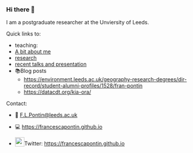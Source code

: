 ### Hi there 👋
<!----![alt text](https://francescapontin.github.io/assets/images/6666ebe8-cf33-4a4c-9fcc-ad1f90d73ed8-1-105-c-676x675.jpg)-->
I am a postgraduate researcher at the Unviersity of Leeds.

Quick links to:
* teaching: 
* [A bit about me](https://francescapontin.github.io/about_me.html)
* [research](https://francescapontin.github.io/research_projects.html)
* [recent talks and presentation](https://francescapontin.github.io/talks_presentations.html)
* :books:Blog posts
  * https://environment.leeds.ac.uk/geography-research-degrees/dir-record/student-alumni-profiles/1528/fran-pontin
  * https://datacdt.org/kia-ora/


Contact:
* :e-mail: F.L.Pontin@leeds.ac.uk
* :computer: https://francescapontin.github.io

* <img src ="http://assets.stickpng.com/images/580b57fcd9996e24bc43c53e.png" height="25" style="vertical-align:bottom">Twitter: https://francescapontin.github.io

